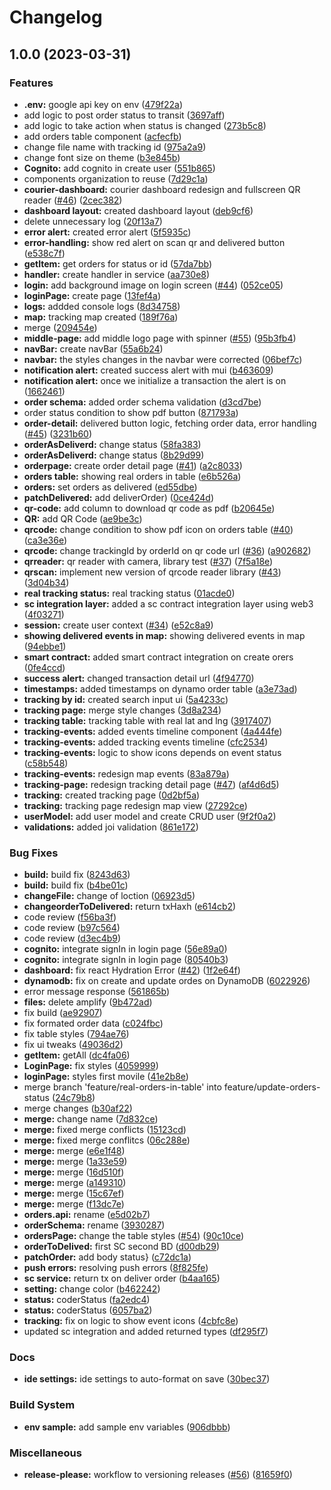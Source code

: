 # Changelog

## 1.0.0 (2023-03-31)


### Features

* **.env:** google api key on env ([479f22a](https://github.com/caramelpoint/logistics-hackathon/commit/479f22a57f29ab56ff00045ef4d56f7a9f2d349b))
* add logic to post order status to transit ([3697aff](https://github.com/caramelpoint/logistics-hackathon/commit/3697aff26b5d437bca083327104bb7a373633c78))
* add logic to take action when status is changed ([273b5c8](https://github.com/caramelpoint/logistics-hackathon/commit/273b5c8946ee6b8257e25f5d6f85eeedd1585c38))
* add orders table component ([acfecfb](https://github.com/caramelpoint/logistics-hackathon/commit/acfecfb6c3645c1529e6cefed983422f4cecfa09))
* change file name with tracking id ([975a2a9](https://github.com/caramelpoint/logistics-hackathon/commit/975a2a9f4030977613855d01fcfafa6f478a78d5))
* change font size on theme ([b3e845b](https://github.com/caramelpoint/logistics-hackathon/commit/b3e845bbc7e8723930402d5b9ea0e9c4315dac7a))
* **Cognito:** add cognito in create user ([551b865](https://github.com/caramelpoint/logistics-hackathon/commit/551b865e757d180ad37ce61739ad8ce8eaf280fe))
* components organization to reuse ([7d29c1a](https://github.com/caramelpoint/logistics-hackathon/commit/7d29c1a36a836d38be2cff79488f860055233a3c))
* **courier-dashboard:** courier dashboard redesign and fullscreen QR reader ([#46](https://github.com/caramelpoint/logistics-hackathon/issues/46)) ([2cec382](https://github.com/caramelpoint/logistics-hackathon/commit/2cec3822a045de0aaeb03c9eb8c7a390873412b5))
* **dashboard layout:** created dashboard layout ([deb9cf6](https://github.com/caramelpoint/logistics-hackathon/commit/deb9cf683a6c77232d0078b0fb2ca8c4ac134904))
* delete unnecessary log ([20f13a7](https://github.com/caramelpoint/logistics-hackathon/commit/20f13a75f56d1ceec017e460a0a053ffe46f4a87))
* **error alert:** created error alert ([5f5935c](https://github.com/caramelpoint/logistics-hackathon/commit/5f5935cc4d52c78d66c2de26882fcc4195f518d0))
* **error-handling:** show red alert on scan qr and delivered button ([e538c7f](https://github.com/caramelpoint/logistics-hackathon/commit/e538c7f581a87a86e0e04fcb6995b81c5b74368b))
* **getItem:** get orders for status or id ([57da7bb](https://github.com/caramelpoint/logistics-hackathon/commit/57da7bb0c79cff89fa989ef614a5d6f24d9743e0))
* **handler:** create handler in service ([aa730e8](https://github.com/caramelpoint/logistics-hackathon/commit/aa730e86d48119437e2fda5abae3589953c6f533))
* **login:** add background image on login screen ([#44](https://github.com/caramelpoint/logistics-hackathon/issues/44)) ([052ce05](https://github.com/caramelpoint/logistics-hackathon/commit/052ce05be844a87b22b3827a079bf9023778aa42))
* **loginPage:** create page ([13fef4a](https://github.com/caramelpoint/logistics-hackathon/commit/13fef4a4ddfcbbed3456701c717023f8a9e9b436))
* **logs:** addded console logs ([8d34758](https://github.com/caramelpoint/logistics-hackathon/commit/8d3475854888776b5a5c29020ac9d4e87150d6ab))
* **map:** tracking map created ([189f76a](https://github.com/caramelpoint/logistics-hackathon/commit/189f76a9ba2d74b1ee350b02d8e736fb6303c5a4))
* merge ([209454e](https://github.com/caramelpoint/logistics-hackathon/commit/209454ecc8ac6104020445379f9b2284dfc9f768))
* **middle-page:** add middle logo page with spinner ([#55](https://github.com/caramelpoint/logistics-hackathon/issues/55)) ([95b3fb4](https://github.com/caramelpoint/logistics-hackathon/commit/95b3fb4861b9910caf94f8ddf3fd9bee0e359f21))
* **navBar:** create navBar ([55a6b24](https://github.com/caramelpoint/logistics-hackathon/commit/55a6b248fd777b577f2c1c08e729c7d3ce35e52b))
* **navbar:** the styles changes in the navbar were corrected ([06bef7c](https://github.com/caramelpoint/logistics-hackathon/commit/06bef7c02ee4768f5c102d1330f20e86a36646a6))
* **notification alert:** created success alert with mui ([b463609](https://github.com/caramelpoint/logistics-hackathon/commit/b463609d8164277102989be75783bcbc69f0ba48))
* **notification alert:** once we initialize a transaction the alert is on ([1662461](https://github.com/caramelpoint/logistics-hackathon/commit/16624612eab3000ce0d142d36be51126a6b00d87))
* **order schema:** added order schema validation ([d3cd7be](https://github.com/caramelpoint/logistics-hackathon/commit/d3cd7be49cf165fa0e2262f50e5ef453cb89a0c7))
* order status condition to show pdf button ([871793a](https://github.com/caramelpoint/logistics-hackathon/commit/871793a75a72a436018ec7358923607a97d9bc07))
* **order-detail:** delivered button logic, fetching order data, error handling ([#45](https://github.com/caramelpoint/logistics-hackathon/issues/45)) ([3231b60](https://github.com/caramelpoint/logistics-hackathon/commit/3231b60eb16c6c9e5b997e20c6dd7200aa840aa9))
* **orderAsDeliverd:** change status ([58fa383](https://github.com/caramelpoint/logistics-hackathon/commit/58fa38336e7e6d6bcb0a10fc0a8761948afa95fe))
* **orderAsDeliverd:** change status ([8b29d99](https://github.com/caramelpoint/logistics-hackathon/commit/8b29d99386410aba202dbd426cae79fb014f2a06))
* **orderpage:** create order detail page ([#41](https://github.com/caramelpoint/logistics-hackathon/issues/41)) ([a2c8033](https://github.com/caramelpoint/logistics-hackathon/commit/a2c803354dc5060f5411f87e58f5a410ec81a952))
* **orders table:** showing real orders in table ([e6b526a](https://github.com/caramelpoint/logistics-hackathon/commit/e6b526a28ac89cf3ed5949d8af4bbc4a933a58c6))
* **orders:** set orders as delivered ([ed55dbe](https://github.com/caramelpoint/logistics-hackathon/commit/ed55dbe471d0990f8e0ffafde7f8ad4ccb0f9db2))
* **patchDelivered:** add deliverOrder) ([0ce424d](https://github.com/caramelpoint/logistics-hackathon/commit/0ce424d06ce3306d5b2a34a4124395f6e97039df))
* **qr-code:** add column to download qr code as pdf ([b20645e](https://github.com/caramelpoint/logistics-hackathon/commit/b20645e39da2cac86c23e15b40f90433e8f42878))
* **QR:** add QR Code ([ae9be3c](https://github.com/caramelpoint/logistics-hackathon/commit/ae9be3c64c6af96234a159fc48bf4d37ac53f948))
* **qrcode:** change condition to show pdf icon on orders table ([#40](https://github.com/caramelpoint/logistics-hackathon/issues/40)) ([ca3e36e](https://github.com/caramelpoint/logistics-hackathon/commit/ca3e36e6473ed93e45b291dff256a22873310b6c))
* **qrcode:** change trackingId by orderId on qr code url ([#36](https://github.com/caramelpoint/logistics-hackathon/issues/36)) ([a902682](https://github.com/caramelpoint/logistics-hackathon/commit/a90268278a04c09c65a770d6a041509461e8d20d))
* **qrreader:** qr reader with camera, library test ([#37](https://github.com/caramelpoint/logistics-hackathon/issues/37)) ([7f5a18e](https://github.com/caramelpoint/logistics-hackathon/commit/7f5a18ed7f59fe25f29920d08b780f339d27a779))
* **qrscan:** implement new version of qrcode reader library ([#43](https://github.com/caramelpoint/logistics-hackathon/issues/43)) ([3d04b34](https://github.com/caramelpoint/logistics-hackathon/commit/3d04b34795d410c5fd253fd5339756a2faa293d0))
* **real tracking status:** real tracking status ([01acde0](https://github.com/caramelpoint/logistics-hackathon/commit/01acde080cce3fb3ec47f6d91b1892a891fe9c30))
* **sc integration layer:** added a sc contract integration layer using web3 ([4f03271](https://github.com/caramelpoint/logistics-hackathon/commit/4f03271c1b917d5835c178158435f565713f5cf7))
* **session:** create user context ([#34](https://github.com/caramelpoint/logistics-hackathon/issues/34)) ([e52c8a9](https://github.com/caramelpoint/logistics-hackathon/commit/e52c8a9aa9f315f303446a01c10c8bc1e39b9a74))
* **showing delivered events in map:** showing delivered events in map ([94ebbe1](https://github.com/caramelpoint/logistics-hackathon/commit/94ebbe1dbd66092f6bbc4179aeefb3704831bdbf))
* **smart contract:** added smart contract integration on create orers ([0fe4ccd](https://github.com/caramelpoint/logistics-hackathon/commit/0fe4ccdaee6668a748300e86b1b615dad54c7623))
* **success alert:** changed transaction detail url ([4f94770](https://github.com/caramelpoint/logistics-hackathon/commit/4f9477045e4bc38a25b32393b252c23c856e51a5))
* **timestamps:** added timestamps on dynamo order table ([a3e73ad](https://github.com/caramelpoint/logistics-hackathon/commit/a3e73ad4723ed91f194cef510917396586a4807e))
* **tracking by id:** created search input ui ([5a4233c](https://github.com/caramelpoint/logistics-hackathon/commit/5a4233cbbed3f90466625792ab4188af952be09e))
* **tracking page:** merge style changes ([3d8a234](https://github.com/caramelpoint/logistics-hackathon/commit/3d8a234097a7a2aac44d7f670aeceb4a9774c1e6))
* **tracking table:** tracking table with real lat and lng ([3917407](https://github.com/caramelpoint/logistics-hackathon/commit/39174074040a9b96fdafe6f0f6514b1d49c392bb))
* **tracking-events:** added events timeline component ([4a444fe](https://github.com/caramelpoint/logistics-hackathon/commit/4a444febbd660f004b7a2304ff133f96aad1079c))
* **tracking-events:** added tracking events timeline ([cfc2534](https://github.com/caramelpoint/logistics-hackathon/commit/cfc25347df5f3dfe836ca0144518a25283e9a26b))
* **tracking-events:** logic to show icons depends on event status ([c58b548](https://github.com/caramelpoint/logistics-hackathon/commit/c58b54831cc595cd920d00ced91b62eda6ac0f22))
* **tracking-events:** redesign map events ([83a879a](https://github.com/caramelpoint/logistics-hackathon/commit/83a879ad71f45f0472b3fa1bceaa6d2ffb7ea596))
* **tracking-page:** redesign tracking detail page ([#47](https://github.com/caramelpoint/logistics-hackathon/issues/47)) ([af4d6d5](https://github.com/caramelpoint/logistics-hackathon/commit/af4d6d57617e637c867c11800c8cb35ad68def40))
* **tracking:** created tracking page ([0d2bf5a](https://github.com/caramelpoint/logistics-hackathon/commit/0d2bf5ab90399981ff15f88ab55472d759f632ce))
* **tracking:** tracking page redesign map view ([27292ce](https://github.com/caramelpoint/logistics-hackathon/commit/27292ce3983f9b21169ae73050cdf7392e749dfa))
* **userModel:** add user model and create CRUD user ([9f2f0a2](https://github.com/caramelpoint/logistics-hackathon/commit/9f2f0a2f41632165d73b6be70ce213d840906b6d))
* **validations:** added joi validation ([861e172](https://github.com/caramelpoint/logistics-hackathon/commit/861e17247e7c27f7025cbc5c2510e84d254175ea))


### Bug Fixes

* **build:** build fix ([8243d63](https://github.com/caramelpoint/logistics-hackathon/commit/8243d63ca25eb60eee11da77294c89917d8749d7))
* **build:** build fix ([b4be01c](https://github.com/caramelpoint/logistics-hackathon/commit/b4be01cbf244c98b35eef5f6d0561c13964d1ed6))
* **changeFile:** change of loction ([06923d5](https://github.com/caramelpoint/logistics-hackathon/commit/06923d5d518b31185b05ed577dfeffbdc75fc2c0))
* **changeorderToDelivered:** return txHaxh ([e614cb2](https://github.com/caramelpoint/logistics-hackathon/commit/e614cb29a5666ac92ff3fc3662c01d4902d4d156))
* code review ([f56ba3f](https://github.com/caramelpoint/logistics-hackathon/commit/f56ba3f7e4bb054807989b31522520172972c23c))
* code review ([b97c564](https://github.com/caramelpoint/logistics-hackathon/commit/b97c5644fbec04e30472f9dd74c6e5726166fc47))
* code review ([d3ec4b9](https://github.com/caramelpoint/logistics-hackathon/commit/d3ec4b99e02b75446359f20b4b8080078043c984))
* **cognito:** integrate signIn in login page ([56e89a0](https://github.com/caramelpoint/logistics-hackathon/commit/56e89a066ad552295d91c36e357a8b17dfdb8999))
* **cognito:** integrate signIn in login page ([80540b3](https://github.com/caramelpoint/logistics-hackathon/commit/80540b3128518ae1d9ece16de38c77148f59f12e))
* **dashboard:** fix react Hydration Error ([#42](https://github.com/caramelpoint/logistics-hackathon/issues/42)) ([1f2e64f](https://github.com/caramelpoint/logistics-hackathon/commit/1f2e64fb5ecc75370b0ee6817d35b224bf4f50d9))
* **dynamodb:** fix on create and update ordes on DynamoDB ([6022926](https://github.com/caramelpoint/logistics-hackathon/commit/6022926be476433a4ec95f1a00c109e11a0c66ec))
* error message response ([561865b](https://github.com/caramelpoint/logistics-hackathon/commit/561865b82bf686fbc9b267e9ba8ec86351c379e1))
* **files:** delete amplify ([9b472ad](https://github.com/caramelpoint/logistics-hackathon/commit/9b472ad2c2b62a189f006982be5678d09f87c0ac))
* fix build ([ae92907](https://github.com/caramelpoint/logistics-hackathon/commit/ae929075a760a8ef513e2baf08dabbf59b6c94a7))
* fix formated order data ([c024fbc](https://github.com/caramelpoint/logistics-hackathon/commit/c024fbcc1ba1b578cabf4425eba699cc13b4091c))
* fix table styles ([794ae76](https://github.com/caramelpoint/logistics-hackathon/commit/794ae76ef99c4561c1e0c39c20c88ac8d0cfec1b))
* fix ui tweaks ([49036d2](https://github.com/caramelpoint/logistics-hackathon/commit/49036d2cbc0d9b0131cc2c04b9f29ddad77a4a72))
* **getItem:** getAll ([dc4fa06](https://github.com/caramelpoint/logistics-hackathon/commit/dc4fa06bf69848f1b7352af92e65542559352050))
* **LoginPage:** fix styles ([4059999](https://github.com/caramelpoint/logistics-hackathon/commit/40599998925197d8fb779b609fcd31702e910b39))
* **loginPage:** styles first movile ([41e2b8e](https://github.com/caramelpoint/logistics-hackathon/commit/41e2b8eb592f787d9e31c909e252f8f885a71dba))
* merge branch 'feature/real-orders-in-table' into feature/update-orders-status ([24c79b8](https://github.com/caramelpoint/logistics-hackathon/commit/24c79b88ef4021f08cf4507ddfd4e620d23816d1))
* merge changes ([b30af22](https://github.com/caramelpoint/logistics-hackathon/commit/b30af224312bf091e3bc36e1790e4acde810a861))
* **merge:** change name ([7d832ce](https://github.com/caramelpoint/logistics-hackathon/commit/7d832ce52ac8d474612a602de5c079747e98fbb0))
* **merge:** fixed merge conflicts ([15123cd](https://github.com/caramelpoint/logistics-hackathon/commit/15123cd83841ceaf776135a64f21b30168a97b4a))
* **merge:** fixed merge conflitcs ([06c288e](https://github.com/caramelpoint/logistics-hackathon/commit/06c288ebac4b31408cb81c34893e55432acfee13))
* **merge:** merge ([e6e1f48](https://github.com/caramelpoint/logistics-hackathon/commit/e6e1f48771765406d1db7edd163a2d7a02f0ebb1))
* **merge:** merge ([1a33e59](https://github.com/caramelpoint/logistics-hackathon/commit/1a33e5986750676604c34543cb3674364cb6afd7))
* **merge:** merge ([16d510f](https://github.com/caramelpoint/logistics-hackathon/commit/16d510fee8a302307f77375ca23a2b6b45eba9d0))
* **merge:** merge ([a149310](https://github.com/caramelpoint/logistics-hackathon/commit/a1493102ddb6070ed48e2b3f379a64fbc813b0b4))
* **merge:** merge ([15c67ef](https://github.com/caramelpoint/logistics-hackathon/commit/15c67efbff2bf6acbf6b492ef9ea17a6b1d8144b))
* **merge:** merge ([f13dc7e](https://github.com/caramelpoint/logistics-hackathon/commit/f13dc7e39f2d3ec714e2d38843d48362a135eb20))
* **orders.api:** rename ([e5d02b7](https://github.com/caramelpoint/logistics-hackathon/commit/e5d02b7b32cc267eca67038a6936a6c2a1084cf4))
* **orderSchema:** rename ([3930287](https://github.com/caramelpoint/logistics-hackathon/commit/393028756a260cfabfb26f251b872ef44ee2d40a))
* **ordersPage:** change the table styles ([#54](https://github.com/caramelpoint/logistics-hackathon/issues/54)) ([90c10ce](https://github.com/caramelpoint/logistics-hackathon/commit/90c10ce6a4f361a1340a5e1ec6bdfab5c4bdfe02))
* **orderToDelived:** first SC second BD ([d00db29](https://github.com/caramelpoint/logistics-hackathon/commit/d00db29dd52cca05b5852795780dde3b93aff48e))
* **patchOrder:** add body status} ([c72dc1a](https://github.com/caramelpoint/logistics-hackathon/commit/c72dc1a58351bc5e8c7d31c2aae32db31f7af873))
* **push errors:** resolving push errors ([8f825fe](https://github.com/caramelpoint/logistics-hackathon/commit/8f825fed461edc453bf6dafc86e72a3c0495cd07))
* **sc service:** return tx on deliver order ([b4aa165](https://github.com/caramelpoint/logistics-hackathon/commit/b4aa165043a823a60447f5f2169a8f66127248e0))
* **setting:** change color ([b462242](https://github.com/caramelpoint/logistics-hackathon/commit/b462242d8c9f95f0667c66abf5e09785a6c53bdf))
* **status:** coderStatus ([fa2edc4](https://github.com/caramelpoint/logistics-hackathon/commit/fa2edc4a306ba594288450437c685b630d9dca42))
* **status:** coderStatus ([6057ba2](https://github.com/caramelpoint/logistics-hackathon/commit/6057ba21f979a353259ed0b5c37ae59b9a9b5ee2))
* **tracking:** fix on logic to show event icons ([4cbfc8e](https://github.com/caramelpoint/logistics-hackathon/commit/4cbfc8edc87e4ae573958fc76b850987e1eff32e))
* updated sc integration and added returned types ([df295f7](https://github.com/caramelpoint/logistics-hackathon/commit/df295f7eaaa8482fff9822a93452dae88fbe3912))


### Docs

* **ide settings:** ide settings to auto-format on save ([30bec37](https://github.com/caramelpoint/logistics-hackathon/commit/30bec37475d9c96d1f5b08680474d71745221b23))


### Build System

* **env sample:** add sample env variables ([906dbbb](https://github.com/caramelpoint/logistics-hackathon/commit/906dbbb4d4601ee643d4b37fdf58f0a9aeaa4591))


### Miscellaneous

* **release-please:** workflow to versioning releases ([#56](https://github.com/caramelpoint/logistics-hackathon/issues/56)) ([81659f0](https://github.com/caramelpoint/logistics-hackathon/commit/81659f061d12ab2ebb079181f484efa708032fbf))

